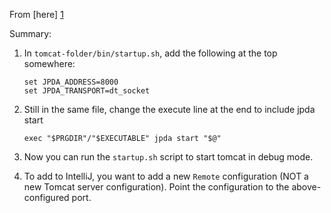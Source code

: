 From [here] [1]

Summary:

1. In `tomcat-folder/bin/startup.sh`, add the following at the top somewhere:
    ````
    set JPDA_ADDRESS=8000
    set JPDA_TRANSPORT=dt_socket
    ````

2. Still in the same file, change the execute line at the end to include jpda start
    ````
    exec "$PRGDIR"/"$EXECUTABLE" jpda start "$@"
    ````

3. Now you can run the `startup.sh` script to start tomcat in debug mode.

4. To add to IntelliJ, you want to add a new `Remote` configuration (NOT a new Tomcat server configuration). Point the configuration to the above-configured port.

[1]: https://confluence.sakaiproject.org/display/BOOT/Setting+Up+Tomcat+For+Remote+Debugging
